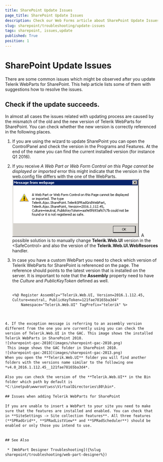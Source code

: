 ```yaml
---
title: SharePoint Update Issues
page_title: SharePoint Update Issues
description: Check our Web Forms article about SharePoint Update Issues.
slug: sharepoint/troubleshooting/update-issues
tags: sharepoint, issues,update
published: True
position: 1
---
```


# SharePoint Update Issues

There are some common issues which might be observed after you update Telerik WebParts for SharePoint. This help article lists some of them with suggestions how to resolve the issues.

## Check if the update succeeds. 

In almost all cases the issues related with updating process are caused by the mismatch of the old and the new version of Telerik WebParts for SharePoint. You can check whether the new version is correctly referenced in the following places.

1. If you are using the wizard to update SharePoint you can open the ControlPanel and check the version in the Programs and Features. At the end of the name you can find the current installed version (for instance Q1 2016).

2. If you receive *A Web Part or Web Form Control on this Page cannot be displayed or imported* error this might indicate that the version in the web.config file differs with the one of the WebParts. 
![import-exception](images/import-exeption.png). 
A possible solution is to manually change **Telerik.Web.UI** version in the \<SafeControl\> and also the version of the **Telerik.Web.UI.WebResorces** handler.

3. In case you have a custom WebPart you need to check which version of Telerik WebParts for SharePoint is referenced on the page. The reference should points to the latest version that is installed on the server. It is important to note that the **Assembly** property need to have the *Culture* and *PublicKeyToken* defined as well.
	````ASP.NET

	<%@ Register Assembly="Telerik.Web.UI, Version=2016.1.112.45, Culture=neutral, PublicKeyToken=121fae78165ba3d4"
		Namespace="Telerik.Web.UI" TagPrefix="telerik" %>
		
````

4. If the exception message is referring to an assembly version different from the one you are currently using you can check the version of Telerik.Web.UI in the GAC. This image shows the installed Telerik WebParts in SharePoint 2010.
![sharepoint-gac-2010](images/sharepoint-gac-2010.png)
 This image shows the GAC folder in SharePoint 2010.
![sharepoint-gac-2013](images/sharepoint-gac-2013.png)
When you open the **Telerik.Web.UI** folder you will find another folders with the versions name similar to the following one *v4.0_2016.1.112.45__121fae78165ba3d4*.

Also you can check the version of the **Telerik.Web.UI** in the Bin folder which path by default is *C:\inetpub\wwwroot\wss\VirtualDirectories\80\bin*.

## Issues when adding Telerik WebParts for SharePoint

If you are unable to insert a WebPart to your site you need to make sure that the features are installed and enabled. You can check that in **SiteSettings -> Site collection features**. All three features (**SPRadGrid**, **SPRadListView** and **SPRadScheduler**) should be enabled or only those you intend to use.
 

## See Also

 * [WebPart Designer Troubleshooting]({%slug sharepoint/troubleshooting/web-part-designer%})
